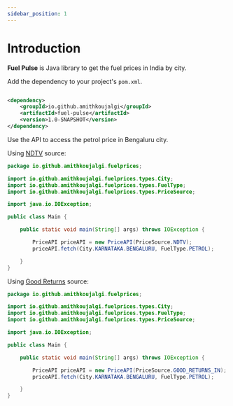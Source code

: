 ```yaml
---
sidebar_position: 1
---
```


# Introduction

**Fuel Pulse** is Java library to get the fuel prices in India by city.

Add the dependency to your project's `pom.xml`.

```xml

<dependency>
    <groupId>io.github.amithkoujalgi</groupId>
    <artifactId>fuel-pulse</artifactId>
    <version>1.0-SNAPSHOT</version>
</dependency>
```

Use the API to access the petrol price in Bengaluru city.

Using [NDTV](https://www.ndtv.com/) source:

```java
package io.github.amithkoujalgi.fuelprices;

import io.github.amithkoujalgi.fuelprices.types.City;
import io.github.amithkoujalgi.fuelprices.types.FuelType;
import io.github.amithkoujalgi.fuelprices.types.PriceSource;

import java.io.IOException;

public class Main {

    public static void main(String[] args) throws IOException {

        PriceAPI priceAPI = new PriceAPI(PriceSource.NDTV);
        priceAPI.fetch(City.KARNATAKA.BENGALURU, FuelType.PETROL);

    }
}
```

Using [Good Returns](https://www.goodreturns.in/) source:

```java
package io.github.amithkoujalgi.fuelprices;

import io.github.amithkoujalgi.fuelprices.types.City;
import io.github.amithkoujalgi.fuelprices.types.FuelType;
import io.github.amithkoujalgi.fuelprices.types.PriceSource;

import java.io.IOException;

public class Main {

    public static void main(String[] args) throws IOException {

        PriceAPI priceAPI = new PriceAPI(PriceSource.GOOD_RETURNS_IN);
        priceAPI.fetch(City.KARNATAKA.BENGALURU, FuelType.PETROL);

    }
}
```